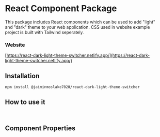 # React Component Package

This package includes React components which can be used to add "light" and "dark" theme to your web application. CSS used in website example project is built with Tailwind seperately. 

### Website

[https://react-dark-light-theme-switcher.netlify.app/](https://react-dark-light-theme-switcher.netlify.app/)

## Installation

```bash
npm install @jaiminmoslake7020/react-dark-light-theme-switcher
```

## How to use it

```code

```

```code

```

## Component Properties



